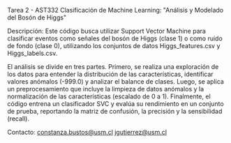 Tarea 2 - AST332 Clasificación de Machine Learning: "Análisis y Modelado del Bosón de Higgs"

Descripción: Este código busca utilizar Support Vector Machine para clasificar eventos como señales del bosón de Higgs (clase 1) o como ruido de fondo (clase 0), utilizando los conjuntos de datos Higgs_features.csv y Higgs_labels.csv.

El análisis se divide en tres partes. Primero, se realiza una exploración de los datos para entender la distribución de las características, identificar valores anómalos (-999.0) y analizar el balance de clases. Luego, se aplica un preprocesamiento que incluye la limpieza de datos anómalos y la normalización de las características (escalado de 0 a 1). Finalmente, el código entrena un clasificador SVC y evalúa su rendimiento en un conjunto de prueba, reportando la matriz de confusión, la precisión y la sensibilidad (recall).

Contacto: constanza.bustos@usm.cl jgutierrez@usm.cl
